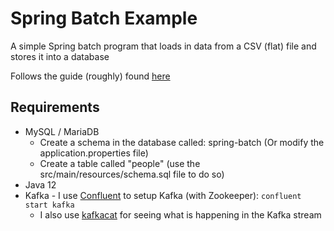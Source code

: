 # Spring Batch Example

A simple Spring batch program that loads in data from a CSV (flat) file and stores it into a database

Follows the guide (roughly) found [here](https://spring.io/guides/gs/batch-processing/)

## Requirements
* MySQL / MariaDB
  * Create a schema in the database called: spring-batch (Or modify the application.properties file) 
  * Create a table called "people" (use the src/main/resources/schema.sql file to do so)
* Java 12
* Kafka - I use [Confluent](https://www.confluent.io/download/) to setup Kafka (with Zookeeper): 
  `confluent start kafka`
  * I also use [kafkacat](https://github.com/edenhill/kafkacat) for seeing what is happening in the Kafka stream

